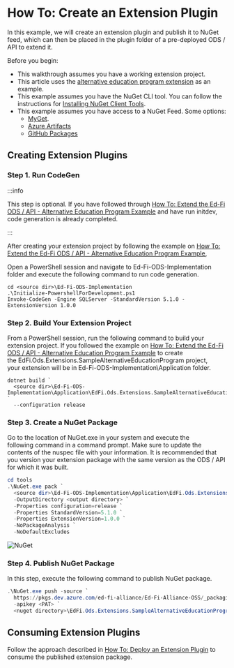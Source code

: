 # How To: Create an Extension Plugin

In this example, we will create an extension plugin and publish it to NuGet
feed, which can then be placed in the plugin folder of a pre-deployed ODS / API
to extend it.

Before you begin:

* This walkthrough assumes you have a working extension project.
* This article uses the [alternative education program
  extension](./how-to-extend-the-ed-fi-ods-api-alternative-education-program-example.md)
  as an example.
* This example assumes you have the NuGet CLI tool. You can follow the
  instructions for [Installing NuGet Client
  Tools](https://docs.microsoft.com/en-us/nuget/install-nuget-client-tools#nugetexe-cli).
* This example assumes you have access to a NuGet Feed. Some options:
  * [MyGet](https://docs.myget.org/docs/walkthrough/getting-started-with-nuget).
  * [Azure
    Artifacts](https://azure.microsoft.com/en-us/pricing/details/devops/azure-devops-services/)​
  * [GitHub Packages](https://github.com/features/packages#pricing)

## Creating Extension Plugins

### Step 1. Run CodeGen

:::info

This step is optional. If you have followed through [How To: Extend the Ed-Fi
ODS / API - Alternative Education Program
Example](./how-to-extend-the-ed-fi-ods-api-alternative-education-program-example.md)
and have run initdev, code generation is already completed.

:::

After creating your extension project by following the example on [How To:
Extend the Ed-Fi ODS / API - Alternative Education Program
Example](./how-to-extend-the-ed-fi-ods-api-alternative-education-program-example.md),

Open a PowerShell session and navigate to Ed-Fi-ODS-Implementation folder
and execute the following command to run code generation.

```pwsh
cd <source dir>\Ed-Fi-ODS-Implementation
.\Initialize-PowershellForDevelopment.ps1
Invoke-CodeGen -Engine SQLServer -StandardVersion 5.1.0 -ExtensionVersion 1.0.0
```

### Step 2. Build Your Extension Project

From a PowerShell session, run the following command to build your extension
project. If you followed the example on [How To: Extend the Ed-Fi ODS / API -
Alternative Education Program
Example](./how-to-extend-the-ed-fi-ods-api-alternative-education-program-example.md) to
create the EdFi.Ods.Extensions.SampleAlternativeEducationProgram project,
your extension will be in Ed-Fi-ODS-Implementation\\Application folder.

```pwsh
dotnet build `
  <source dir>\Ed-Fi-ODS-Implementation\Application\EdFi.Ods.Extensions.SampleAlternativeEducationProgram `
  --configuration release
```

### Step 3. Create a NuGet Package

Go to the location of NuGet.exe in your system and execute the following command
in a command prompt. Make sure to update the contents of the nuspec file with
your information. It is recommended that you version your extension package with
the same version as the ODS / API for which it was built.

```powershell
cd tools
.\NuGet.exe pack `
  <source dir>\Ed-Fi-ODS-Implementation\Application\EdFi.Ods.Extensions.SampleAlternativeEducationProgram\EdFi.Ods.Extensions.SampleAlternativeEducationProgram.nuspec `
  -OutputDirectory <output directory> `
  -Properties configuration=release `
  -Properties StandardVersion=5.1.0 `
  -Properties ExtensionVersion=1.0.0 `
  -NoPackageAnalysis `
  -NoDefaultExcludes
```

![NuGet](/img/reference/ods-api/image2024-5-30_22-13-45.png)

### Step 4. Publish NuGet Package

In this step, execute the following command to publish NuGet package.

```powershell
.\NuGet.exe push -source `
  https://pkgs.dev.azure.com/ed-fi-alliance/Ed-Fi-Alliance-OSS/_packaging/EdFi/nuget/v3/index.json `
  -apikey <PAT> `
  <nuget directory>\EdFi.Ods.Extensions.SampleAlternativeEducationProgram.1.0.0.Standard.5.1.0.1.0.0.nupkg
```

## Consuming Extension Plugins

Follow the approach described in [How To: Deploy an Extension
Plugin](./how-to-deploy-an-extension-plugin.md) to consume the published
extension package.

